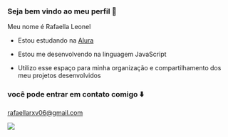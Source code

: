 ### Seja bem vindo ao meu perfil 🌸

Meu nome é Rafaella Leonel

- Estou estudando na [Alura](https://www.alura.com.br)

- Estou me desenvolvendo na linguagem JavaScript

- Utilizo esse espaço para minha organização e compartilhamento dos meu projetos desenvolvidos

### você pode entrar em contato comigo ⬇️

rafaellarxv06@gmail.com

![](https://tenor.com/pt-BR/view/broncos-hello-kitty-love-gif-19466274)
